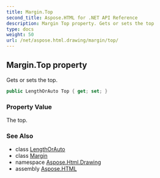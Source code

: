 ```yaml
---
title: Margin.Top
second_title: Aspose.HTML for .NET API Reference
description: Margin Top property. Gets or sets the top
type: docs
weight: 50
url: /net/aspose.html.drawing/margin/top/
---
```

## Margin.Top property

Gets or sets the top.

```csharp
public LengthOrAuto Top { get; set; }
```

### Property Value

The top.

### See Also

* class [LengthOrAuto](../../lengthorauto/)
* class [Margin](../)
* namespace [Aspose.Html.Drawing](../../../aspose.html.drawing/)
* assembly [Aspose.HTML](../../../)
